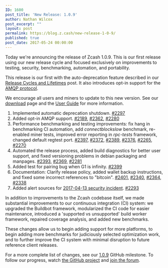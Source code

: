 ```yaml
---
ID: 1600
post_title: 'New Release: 1.0.9'
author: Nathan Wilcox
post_excerpt: ""
layout: post
permalink: https://blog.z.cash/new-release-1-0-9/
published: true
post_date: 2017-05-24 00:00:00
---
```

Today we're announcing the release of Zcash 1.0.9. This is our first release using our new release cycle and focused exclusively on improvements to testing, security, benchmarking, automation, and portability.

This release is our first with the auto-deprecation feature described in our <a class="reference external" href="/release-cycle-and-lifetimes/">Release Cycles and Lifetimes</a> post. It also introduces opt-in support for the <a class="reference external" href="https://www.amqp.org/">AMQP protocol</a>.

We encourage all users and miners to update to this new version. See our <a class="reference external" href="https://z.cash/download.html">download</a> page and the <a class="reference external" href="https://github.com/zcash/zcash/wiki/1.0-User-Guide">User Guide</a> for more information.
<ol class="arabic simple">
 	<li>Implemented automatic deprecation shutdown. <a class="reference external" href="https://github.com/zcash/zcash/pull/2297">#2297</a></li>
 	<li>Added opt-in AMQP support. <a class="reference external" href="https://github.com/zcash/zcash/pull/2189">#2189</a>, <a class="reference external" href="https://github.com/zcash/zcash/pull/2362">#2362</a>, <a class="reference external" href="https://github.com/zcash/zcash/pull/2280">#2280</a></li>
 	<li>Performance benchmarking and testing improvements: fix hang in benchmarking CI automation, add <cite>connectblockslow</cite> benchmark, re-enabled miner tests, improved error reporting in <cite>rpc-tests</cite> framework, changed default regtest port. <a class="reference external" href="https://github.com/zcash/zcash/pull/2397">#2397</a>, <a class="reference external" href="https://github.com/zcash/zcash/pull/2372">#2372</a>, <a class="reference external" href="https://github.com/zcash/zcash/pull/2389">#2389</a>, <a class="reference external" href="https://github.com/zcash/zcash/pull/2376">#2376</a>, <a class="reference external" href="https://github.com/zcash/zcash/pull/2265">#2265</a>, <a class="reference external" href="https://github.com/zcash/zcash/pull/2270">#2270</a></li>
 	<li>Automated the release process, added build diagnostics for better user support, and fixed versioning problems in debian packaging and manpages. <a class="reference external" href="https://github.com/zcash/zcash/pull/2393">#2393</a>, <a class="reference external" href="https://github.com/zcash/zcash/pull/2369">#2369</a>, <a class="reference external" href="https://github.com/zcash/zcash/pull/2281">#2281</a></li>
 	<li>Added test for pairing bug when G1 is infinity. <a class="reference external" href="https://github.com/zcash/zcash/pull/2399">#2399</a></li>
 	<li>Documentation: Clarify release policy, added wallet backup instructions, and fixed some incorrect references to "bitcoin". <a class="reference external" href="https://github.com/zcash/zcash/pull/2401">#2401</a>, <a class="reference external" href="https://github.com/zcash/zcash/pull/2340">#2340</a>, <a class="reference external" href="https://github.com/zcash/zcash/pull/2364">#2364</a>, <a class="reference external" href="https://github.com/zcash/zcash/pull/2338">#2338</a></li>
 	<li>Added alert sources for <a class="reference external" href="/security-announcement-2017-04-13/">2017-04-13 security incident</a>. <a class="reference external" href="https://github.com/zcash/zcash/pull/2293">#2293</a></li>
</ol>
In addition to improvements to the Zcash codebase itself, we made substantial improvements to our continuous integration (CI) system: we upgraded the Buildbot framework, modularized the CI code for easier maintenance, introduced a 'supported vs unsupported' build worker framework, repaired coverage analysis, and added new benchmarks.

These changes allow us to begin adding support for more platforms, to begin adding more benchmarks for judiciously selected optimization work, and to further improve the CI system with minimal disruption to future reference client releases.

For a more complete list of changes, see our <a class="reference external" href="https://github.com/zcash/zcash/milestone/53?closed=1">1.0.9</a> GitHub milestone. To follow our progress, watch <a class="reference external" href="https://github.com/zcash/zcash/milestones">the GitHub project</a> and <a class="reference external" href="https://forum.z.cash/">join the forum</a>.